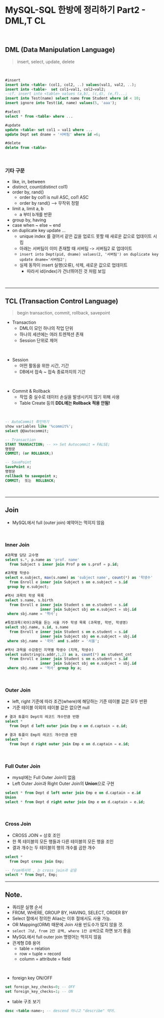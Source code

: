# MySQL-SQL 한방에 정리하기 Part2 - DML,T CL

<br>

## DML (Data Manipulation Language)

> insert, select, update, delete

<br>

```sql
#insert
insert into <table> (col1, col2, ..) values(val1, val2, ..);
insert into <table>  set col1=val1, col2=val2;
--cf. insert into <table> values (a,b), (c,d), (e,f)...;
insert into Test(name) select name from Student where id < 10;
insert ignore into Test(id, name) values(5, 'aaa');

#select
select * from <table> where ...

#update
update <table> set col1 = val1 where ...
update Dept set dname = '서버팀' where id =6;

#delete
delete from <table>
```

<br>

### 기타 구문

- like, in, between
- distinct, count(distinct col1)
- order by, rand()
  - order by col1 is null ASC, col1 ASC
  - order by rand() --> 무작위 정렬
- limit a, limit a, b
  - a 부터 b개를 반환
- group by, having
- case when ~ else ~ end
- on duplicate key update ...
  - unique index 를 걸어서 같은 값을 업로드 못할 때 새로운 값으로 업데이트 시킴
  - 아래는 서버팀이 이미 존재할 때 서버팀 -> 서버팀2 로 업데이트
  - `insert into Dept(pid, dname) values(2, '서버팀') on duplicate key update dname='서버팀2';`
  - 실제 동작이 insert 실행(오류), 삭제, 새로운 값으로 업데이트
    - 따라서 id(index)가 건너뛰어진 것 처럼 보임

<br>

---

## TCL (Transaction Control Language)

> begin transaction, commit, rollback, savepoint

- Transaction
  - DML이 모인 하나의 작업 단위
  - 하나의 세션에는 여러 트렌젝션 존재
  - Session 단위로 제어

<br>

- Session
  - 어떤 활동을 위한 시간, 기간
  - DB에서 접속 ~ 접속 종료까지의 기간

<br>

- Commit & Rollback
  - 작업 중 실수로 데이터 손실을 발생시키지 않기 위해 사용
  - Table Create 등의 **DDL에는 Rollback 적용 안됨!**

<br>

```sql
-- AutoCommit 확인하기
show variables like '%commit%';
select @@autocommit;

-- Transaction
START TRANSACTION; -- >> Set Autocommit = FALSE;
명령문
COMMIT; (or ROLLBACK;)

-- SavePoint
SavePoint x;
명령문
rollback to savepoint x;
COMMIT;  또는  ROLLBACK;
```

<br>

---

## Join

- MySQL에서 full (outer join) 예약어는 먹히지 않음

<br>

### Inner Join

```sql
#과목별 담당 교수명
select s.*, p.name as 'prof. name'
  from Subject s inner join Prof p on s.prof = p.id;

#과목별 학생수
select e.subject, max(s.name) as 'subject name', count(*) as '학생수'
  from Enroll e inner join Subject s on e.subject = s.id
 group by e.subject;

#역사 과목의 학생 목록
select s.name, s.birth
  from Enroll e inner join Student s on e.student = s.id
                inner join Subject sbj on e.subject = sbj.id
 where sbj.name = '역사';

#특정과목(국어)과목을 듣는 서울 거주 학생 목록 (과목명, 학번, 학생명)
select sbj.name, s.id, s.name
  from Enroll e inner join Student s on e.student = s.id
                inner join Subject sbj on e.subject = sbj.id
 where sbj.name = '국어' and s.addr = '서울';

#역사 과목을 수강중인 지역별 학생수 (지역, 학생수)
select substring(s.addr,1,2) as a, count(*) as student_cnt
  from Enroll e inner join Student s on e.student = s.id
                inner join Subject sbj on e.subject = sbj.id
 where sbj.name = '역사' group by a;
```

<br>

### Outer Join

- left, right 기준에 따라 조건(where)에 해당하는 기준 테이블 값은 모두 반환
- 기준 테이블 이외의 테이블 값은 없으면 null

```sql
# 결과 튜플이 Dept의 레코드 개수만큼 반환
select *
  from Dept d left outer join Emp e on d.captain = e.id;

# 결과 튜플이 Emp의 레코드 개수만큼 반환
select *
  from Dept d right outer join Emp e on d.captain = e.id;
```

<br>

### Full Outer Join

- mysql에는 Full Outer Join이 없음
- Left Outer Join과 Right Outer Join의 **Union**으로 구현

```sql
select * from Dept d left outer join Emp e on d.captain = e.id
Union
select * from Dept d right outer join Emp e on d.captain = e.id;
```

<br>

### Cross Join

- CROSS JOIN = 상호 조인
- 한 쪽 테이블의 모든 행들과 다른 테이블의 모든 행을 조인
- 결과 개수는 두 테이블의 행의 개수를 곱한 개수

```sql
select *
  from Dept cross join Emp;

-- from에서의 , 는 cross join과 같음
select * from Dept, Emp;
```

---

## Note.

- 쿼리문 실행 순서
- FROM, WHERE, GROUP BY, HAVING, SELECT, ORDER BY
- Select 절에서 정의한 Alias는 이후 절에서도 사용 가능.
- OR Mapping(ORM) 때문에 Join 사용 빈도수가 많지 않을 것.
- `select 그냥, from 2칸 공백, where 1칸 공백`으로 하면 보기 좋음
- MySQL에서 full outer join 명령어는 먹히지 않음
- 관계형 DB 용어
  - table = relation
  - row = tuple = record
  - column = attribute = field

<br>

- foreign key ON/OFF

```sql
set foreign_key_checks=0; -- OFF
set foreign_key_checks=1; -- ON
```

- table 구조 보기

```sql
desc <table-name>; -- descend 아니고 "describe" 약어.
```
